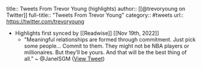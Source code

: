 title:: Tweets From Trevor Young (highlights)
author:: [[@trevoryoung on Twitter]]
full-title:: "Tweets From Trevor Young"
category:: #tweets
url:: https://twitter.com/trevoryoung

- Highlights first synced by [[Readwise]] [[Nov 19th, 2022]]
	- "Meaningful relationships are formed through commitment. Just pick some people... Commit to them. They might not be NBA players or millionaires. But they’ll be yours. And that will be the best thing of all.” ~ @JanelSGM ([View Tweet](https://twitter.com/trevoryoung/status/1406531847203422212))
